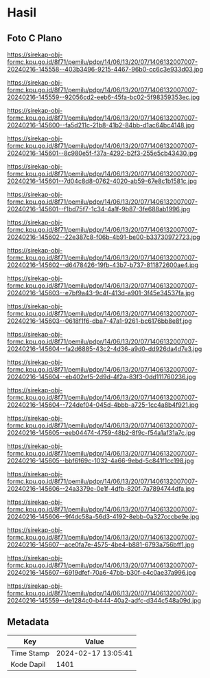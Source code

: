 # Hasil

## Foto C Plano

https://sirekap-obj-formc.kpu.go.id/8f71/pemilu/pdpr/14/06/13/20/07/1406132007007-20240216-145558--403b3496-9215-4467-96b0-cc6c3e933d03.jpg

https://sirekap-obj-formc.kpu.go.id/8f71/pemilu/pdpr/14/06/13/20/07/1406132007007-20240216-145559--92056cd2-eeb6-45fa-bc02-5f98359353ec.jpg

https://sirekap-obj-formc.kpu.go.id/8f71/pemilu/pdpr/14/06/13/20/07/1406132007007-20240216-145600--fa5d211c-21b8-41b2-84bb-d1ac64bc4148.jpg

https://sirekap-obj-formc.kpu.go.id/8f71/pemilu/pdpr/14/06/13/20/07/1406132007007-20240216-145601--8c980e5f-f37a-4292-b2f3-255e5cb43430.jpg

https://sirekap-obj-formc.kpu.go.id/8f71/pemilu/pdpr/14/06/13/20/07/1406132007007-20240216-145601--7d04c8d8-0762-4020-ab59-67e8c1b1581c.jpg

https://sirekap-obj-formc.kpu.go.id/8f71/pemilu/pdpr/14/06/13/20/07/1406132007007-20240216-145601--f1bd75f7-1c34-4a1f-9b87-3fe688ab1996.jpg

https://sirekap-obj-formc.kpu.go.id/8f71/pemilu/pdpr/14/06/13/20/07/1406132007007-20240216-145602--22e387c8-f06b-4b91-be00-b33730972723.jpg

https://sirekap-obj-formc.kpu.go.id/8f71/pemilu/pdpr/14/06/13/20/07/1406132007007-20240216-145602--d6478426-19fb-43b7-b737-811872600ae4.jpg

https://sirekap-obj-formc.kpu.go.id/8f71/pemilu/pdpr/14/06/13/20/07/1406132007007-20240216-145603--e7bf9a43-9c4f-413d-a901-3f45e34537fa.jpg

https://sirekap-obj-formc.kpu.go.id/8f71/pemilu/pdpr/14/06/13/20/07/1406132007007-20240216-145603--0618f1f6-dba7-47a1-9261-bc6176bb8e8f.jpg

https://sirekap-obj-formc.kpu.go.id/8f71/pemilu/pdpr/14/06/13/20/07/1406132007007-20240216-145604--fa2d6885-43c2-4d36-a9d0-dd926da4d7e3.jpg

https://sirekap-obj-formc.kpu.go.id/8f71/pemilu/pdpr/14/06/13/20/07/1406132007007-20240216-145604--eb402ef5-2d9d-4f2a-83f3-0dd111760236.jpg

https://sirekap-obj-formc.kpu.go.id/8f71/pemilu/pdpr/14/06/13/20/07/1406132007007-20240216-145604--724def04-045d-4bbb-a725-1cc4a8b4f921.jpg

https://sirekap-obj-formc.kpu.go.id/8f71/pemilu/pdpr/14/06/13/20/07/1406132007007-20240216-145605--eeb04474-4759-48b2-8f9c-f54a1af31a7c.jpg

https://sirekap-obj-formc.kpu.go.id/8f71/pemilu/pdpr/14/06/13/20/07/1406132007007-20240216-145605--bbf6f69c-1032-4a66-9ebd-5c841f1cc198.jpg

https://sirekap-obj-formc.kpu.go.id/8f71/pemilu/pdpr/14/06/13/20/07/1406132007007-20240216-145606--24a3379e-0e1f-4dfb-820f-7a7894744dfa.jpg

https://sirekap-obj-formc.kpu.go.id/8f71/pemilu/pdpr/14/06/13/20/07/1406132007007-20240216-145606--9f4dc58a-56d3-4192-8ebb-0a327cccbe9e.jpg

https://sirekap-obj-formc.kpu.go.id/8f71/pemilu/pdpr/14/06/13/20/07/1406132007007-20240216-145607--ace0fa7e-4575-4be4-b881-6793a756bff1.jpg

https://sirekap-obj-formc.kpu.go.id/8f71/pemilu/pdpr/14/06/13/20/07/1406132007007-20240216-145607--6919dfef-70a6-47bb-b30f-e4c0ae37a996.jpg

https://sirekap-obj-formc.kpu.go.id/8f71/pemilu/pdpr/14/06/13/20/07/1406132007007-20240216-145559--de1284c0-b444-40a2-adfc-d344c548a09d.jpg


## Metadata

| Key        | Value               |
| ---------- | ------------------- |
| Time Stamp | 2024-02-17 13:05:41 |
| Kode Dapil | 1401                |



